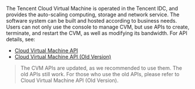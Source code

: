 The Tencent Cloud Virtual Machine is operated in the Tencent IDC, and provides the auto-scaling computing, storage and network service. The software system can be built and hosted according to business needs. Users can not only use the console to manage CVM, but use APIs to create, terminate, and restart the CVM, as well as modifying its bandwidth. For API details, see:
- [Cloud Virtual Machine API](https://intl.cloud.tencent.com/document/product/213/11646)
- [Cloud Virtual Machine API (Old Version)](https://intl.cloud.tencent.com/document/product/213/568)

> The CVM APIs are updated, as we recommended to use them. The old APIs still work. For those who use the old APIs, please refer to Cloud Virtual Machine API (Old Version).

